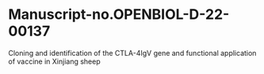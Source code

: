 # Manuscript-no.OPENBIOL-D-22-00137
Cloning and identification of the CTLA-4IgV gene and functional application of vaccine in Xinjiang sheep
